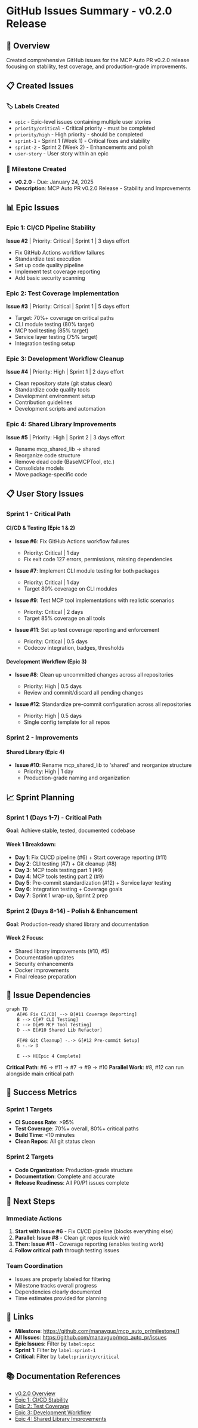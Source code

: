 # GitHub Issues Summary - v0.2.0 Release

## 🎯 Overview
Created comprehensive GitHub issues for the MCP Auto PR v0.2.0 release focusing on stability, test coverage, and production-grade improvements.

## 📋 Created Issues

### 🏷️ Labels Created
- `epic` - Epic-level issues containing multiple user stories
- `priority/critical` - Critical priority - must be completed  
- `priority/high` - High priority - should be completed
- `sprint-1` - Sprint 1 (Week 1) - Critical fixes and stability
- `sprint-2` - Sprint 2 (Week 2) - Enhancements and polish
- `user-story` - User story within an epic

### 🎯 Milestone Created
- **v0.2.0** - Due: January 24, 2025
- **Description**: MCP Auto PR v0.2.0 Release - Stability and Improvements

## 📊 Epic Issues

### Epic 1: CI/CD Pipeline Stability
**Issue #2** | Priority: Critical | Sprint 1 | 3 days effort
- Fix GitHub Actions workflow failures
- Standardize test execution
- Set up code quality pipeline
- Implement test coverage reporting
- Add basic security scanning

### Epic 2: Test Coverage Implementation  
**Issue #3** | Priority: Critical | Sprint 1 | 5 days effort
- Target: 70%+ coverage on critical paths
- CLI module testing (80% target)
- MCP tool testing (85% target)
- Service layer testing (75% target)
- Integration testing setup

### Epic 3: Development Workflow Cleanup
**Issue #4** | Priority: High | Sprint 1 | 2 days effort  
- Clean repository state (git status clean)
- Standardize code quality tools
- Development environment setup
- Contribution guidelines
- Development scripts and automation

### Epic 4: Shared Library Improvements
**Issue #5** | Priority: High | Sprint 2 | 3 days effort
- Rename mcp_shared_lib → shared
- Reorganize code structure
- Remove dead code (BaseMCPTool, etc.)
- Consolidate models
- Move package-specific code

## 📋 User Story Issues

### Sprint 1 - Critical Path

#### CI/CD & Testing (Epic 1 & 2)
- **Issue #6**: Fix GitHub Actions workflow failures
  - Priority: Critical | 1 day
  - Fix exit code 127 errors, permissions, missing dependencies

- **Issue #7**: Implement CLI module testing for both packages  
  - Priority: Critical | 1 day
  - Target 80% coverage on CLI modules

- **Issue #9**: Test MCP tool implementations with realistic scenarios
  - Priority: Critical | 2 days
  - Target 85% coverage on all tools

- **Issue #11**: Set up test coverage reporting and enforcement
  - Priority: Critical | 0.5 days
  - Codecov integration, badges, thresholds

#### Development Workflow (Epic 3)
- **Issue #8**: Clean up uncommitted changes across all repositories
  - Priority: High | 0.5 days
  - Review and commit/discard all pending changes

- **Issue #12**: Standardize pre-commit configuration across all repositories
  - Priority: High | 0.5 days
  - Single config template for all repos

### Sprint 2 - Improvements

#### Shared Library (Epic 4)
- **Issue #10**: Rename mcp_shared_lib to 'shared' and reorganize structure
  - Priority: High | 1 day
  - Production-grade naming and organization

## 📈 Sprint Planning

### Sprint 1 (Days 1-7) - Critical Path
**Goal**: Achieve stable, tested, documented codebase

#### Week 1 Breakdown:
- **Day 1**: Fix CI/CD pipeline (#6) + Start coverage reporting (#11)
- **Day 2**: CLI testing (#7) + Git cleanup (#8)  
- **Day 3**: MCP tools testing part 1 (#9)
- **Day 4**: MCP tools testing part 2 (#9)
- **Day 5**: Pre-commit standardization (#12) + Service layer testing
- **Day 6**: Integration testing + Coverage goals
- **Day 7**: Sprint 1 wrap-up, Sprint 2 prep

### Sprint 2 (Days 8-14) - Polish & Enhancement
**Goal**: Production-ready shared library and documentation

#### Week 2 Focus:
- Shared library improvements (#10, #5)
- Documentation updates
- Security enhancements
- Docker improvements
- Final release preparation

## 🔗 Issue Dependencies

```mermaid
graph TD
    A[#6 Fix CI/CD] --> B[#11 Coverage Reporting]
    B --> C[#7 CLI Testing]
    C --> D[#9 MCP Tool Testing]
    D --> E[#10 Shared Lib Refactor]
    
    F[#8 Git Cleanup] -.-> G[#12 Pre-commit Setup]
    G -.-> D
    
    E --> H[Epic 4 Complete]
```

**Critical Path**: #6 → #11 → #7 → #9 → #10
**Parallel Work**: #8, #12 can run alongside main critical path

## 🎯 Success Metrics

### Sprint 1 Targets
- **CI Success Rate**: >95%
- **Test Coverage**: 70%+ overall, 80%+ critical paths
- **Build Time**: <10 minutes
- **Clean Repos**: All git status clean

### Sprint 2 Targets  
- **Code Organization**: Production-grade structure
- **Documentation**: Complete and accurate
- **Release Readiness**: All P0/P1 issues complete

## 🔧 Next Steps

### Immediate Actions
1. **Start with Issue #6** - Fix CI/CD pipeline (blocks everything else)
2. **Parallel: Issue #8** - Clean git repos (quick win)
3. **Then: Issue #11** - Coverage reporting (enables testing work)
4. **Follow critical path** through testing issues

### Team Coordination
- Issues are properly labeled for filtering
- Milestone tracks overall progress
- Dependencies clearly documented
- Time estimates provided for planning

## 📝 Links
- **Milestone**: https://github.com/manavgup/mcp_auto_pr/milestone/1
- **All Issues**: https://github.com/manavgup/mcp_auto_pr/issues
- **Epic Issues**: Filter by `label:epic`
- **Sprint 1**: Filter by `label:sprint-1`
- **Critical**: Filter by `label:priority/critical`

## 📚 Documentation References
- [v0.2.0 Overview](./overview.md)
- [Epic 1: CI/CD Stability](./epic-1-cicd-stability.md)
- [Epic 2: Test Coverage](./epic-2-test-coverage.md)
- [Epic 3: Development Workflow](./epic-3-dev-workflow.md)
- [Epic 4: Shared Library Improvements](./epic-4-shared-library.md)